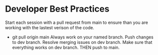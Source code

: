 # Developer Best Practices

Start each session with a pull request from main to ensure than you are working with the lastest verison of the code.
- git pull origin main
Always work on your named branch.
Push changes to dev branch.
Resolve merging issues on dev branch.
Make sure that everything works on dev branch.
THEN push to main.
